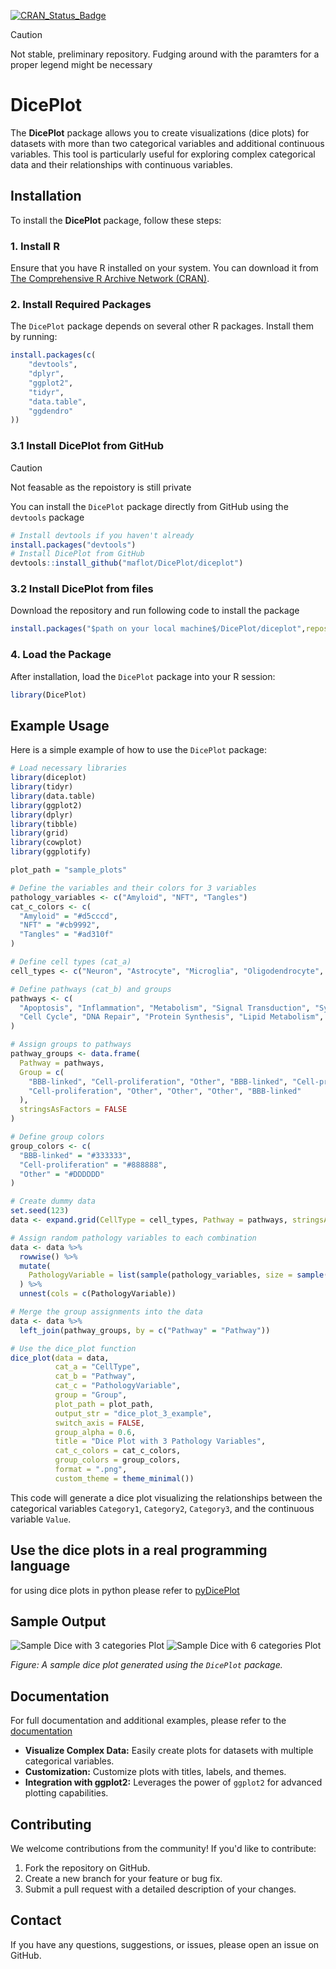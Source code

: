 [![CRAN_Status_Badge](https://www.r-pkg.org/badges/version/diceplot)](https://CRAN.R-project.org/package=diceplot)

> [!CAUTION]
> Not stable, preliminary repository.
> Fudging around with the paramters for a proper legend might be necessary

# DicePlot

The **DicePlot** package allows you to create visualizations (dice plots) for datasets with more than two categorical variables and additional continuous variables. This tool is particularly useful for exploring complex categorical data and their relationships with continuous variables.

## Installation

To install the **DicePlot** package, follow these steps:

### 1. Install R

Ensure that you have R installed on your system. You can download it from [The Comprehensive R Archive Network (CRAN)](https://cran.r-project.org/).

### 2. Install Required Packages

The `DicePlot` package depends on several other R packages. Install them by running:

```r
install.packages(c(
    "devtools",
    "dplyr",
    "ggplot2",
    "tidyr",
    "data.table",
    "ggdendro"
))
```

### 3.1 Install DicePlot from GitHub
> [!CAUTION]
> Not feasable as the repoistory is still private


You can install the `DicePlot` package directly from GitHub using the `devtools` package

```r
# Install devtools if you haven't already
install.packages("devtools")
# Install DicePlot from GitHub
devtools::install_github("maflot/DicePlot/diceplot")
```
### 3.2 Install DicePlot from files
Download the repository and run following code to install the package
```r
install.packages("$path on your local machine$/DicePlot/diceplot",repos = NULL, type="source")
```

### 4. Load the Package

After installation, load the `DicePlot` package into your R session:

```r
library(DicePlot)
```

## Example Usage

Here is a simple example of how to use the `DicePlot` package:

```r
# Load necessary libraries
library(diceplot)
library(tidyr)
library(data.table)
library(ggplot2)
library(dplyr)
library(tibble)
library(grid)
library(cowplot)
library(ggplotify)

plot_path = "sample_plots"

# Define the variables and their colors for 3 variables
pathology_variables <- c("Amyloid", "NFT", "Tangles")
cat_c_colors <- c(
  "Amyloid" = "#d5cccd",
  "NFT" = "#cb9992",
  "Tangles" = "#ad310f"
)

# Define cell types (cat_a)
cell_types <- c("Neuron", "Astrocyte", "Microglia", "Oligodendrocyte", "Endothelial")

# Define pathways (cat_b) and groups
pathways <- c(
  "Apoptosis", "Inflammation", "Metabolism", "Signal Transduction", "Synaptic Transmission",
  "Cell Cycle", "DNA Repair", "Protein Synthesis", "Lipid Metabolism", "Neurotransmitter Release"
)

# Assign groups to pathways
pathway_groups <- data.frame(
  Pathway = pathways,
  Group = c(
    "BBB-linked", "Cell-proliferation", "Other", "BBB-linked", "Cell-proliferation",
    "Cell-proliferation", "Other", "Other", "Other", "BBB-linked"
  ),
  stringsAsFactors = FALSE
)

# Define group colors
group_colors <- c(
  "BBB-linked" = "#333333",
  "Cell-proliferation" = "#888888",
  "Other" = "#DDDDDD"
)

# Create dummy data
set.seed(123)
data <- expand.grid(CellType = cell_types, Pathway = pathways, stringsAsFactors = FALSE)

# Assign random pathology variables to each combination
data <- data %>%
  rowwise() %>%
  mutate(
    PathologyVariable = list(sample(pathology_variables, size = sample(1:3, 1)))
  ) %>%
  unnest(cols = c(PathologyVariable))

# Merge the group assignments into the data
data <- data %>%
  left_join(pathway_groups, by = c("Pathway" = "Pathway"))

# Use the dice_plot function
dice_plot(data = data, 
          cat_a = "CellType", 
          cat_b = "Pathway", 
          cat_c = "PathologyVariable", 
          group = "Group",
          plot_path = plot_path, 
          output_str = "dice_plot_3_example", 
          switch_axis = FALSE,
          group_alpha = 0.6,
          title = "Dice Plot with 3 Pathology Variables",
          cat_c_colors = cat_c_colors, 
          group_colors = group_colors, 
          format = ".png",
          custom_theme = theme_minimal())
```

This code will generate a dice plot visualizing the relationships between the categorical variables `Category1`, `Category2`, `Category3`, and the continuous variable `Value`.

## Use the dice plots in a real programming language
for using dice plots in python please refer to [pyDicePlot](https://github.com/maflot/pyDicePlot/tree/main)

## Sample Output

![Sample Dice with 3 categories Plot](./sample_plots/dice_plot_3_example_dice_plot.png)
![Sample Dice with 6 categories Plot](./sample_plots/dice_plot_5_example_dice_plot.png)

*Figure: A sample dice plot generated using the `DicePlot` package.*

## Documentation

For full documentation and additional examples, please refer to the [documentation](https://dice-and-domino-plot.readthedocs.io/en/latest/index.html#)

- **Visualize Complex Data:** Easily create plots for datasets with multiple categorical variables.
- **Customization:** Customize plots with titles, labels, and themes.
- **Integration with ggplot2:** Leverages the power of `ggplot2` for advanced plotting capabilities.

## Contributing

We welcome contributions from the community! If you'd like to contribute:

1. Fork the repository on GitHub.
2. Create a new branch for your feature or bug fix.
3. Submit a pull request with a detailed description of your changes.

## Contact

If you have any questions, suggestions, or issues, please open an issue on GitHub.
